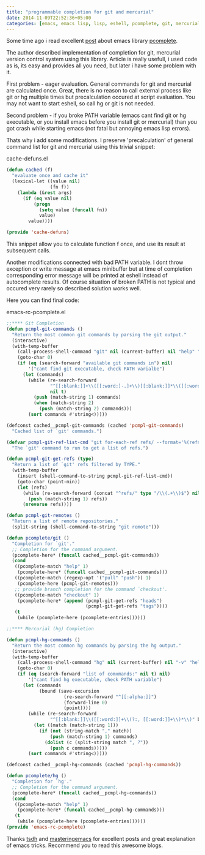 ```yaml
---
title: "programmable completion for git and mercurial"
date: 2014-11-09T22:52:36+05:00
categories: [emacs, emacs lisp, lisp, eshell, pcomplete, git, mercurial]
---
```

Some time ago i read excellent [post](http://tsdh.wordpress.com/2013/05/31/eshell-completion-for-git-bzr-and-hg/) about emacs library [pcomplete](http://www.emacswiki.org/emacs/ProgrammableCompletion).

The author described implementation of completion for git, mercurial version control system using this library. Article is really usefull, i used code as is, its easy and provides all you need, but later i have some problem with it.

First problem - eager evaluation. General commands for git and mercurial are calculated once. Great, there is no reason to call external process like git or hg multiple times but precalculation occured at script evaluation. You may not want to start eshell, so call hg or git is not needed.

Second problem - if you broke PATH variable (emacs cant find git or hg executable, or you install emacs before you install git or mercurial) than you got crash while starting emacs (not fatal but annoying emacs lisp errors).

Thats why i add some modifications. I preserve 'precalculation' of general command list for git and mercurial using this trivial snippet:

cache-defuns.el  
``` lisp
(defun cached (f)
  "evaluate once and cache it"
  (lexical-let ((value nil)
                (fn f))
    (lambda (&rest args)
      (if (eq value nil)
          (progn
            (setq value (funcall fn))
            value)
        value))))

(provide 'cache-defuns)
```

This snippet allow you to calculate function f once, and use its result at subsequent calls.

Another modifications connected with bad PATH variable. I dont throw exception or write message at emacs minibuffer but at time of completion corresponding error message will be printed at eshell instead of autocomplete results. Of course situation of broken PATH is not typical and occured very rarely so described solution works well.

Here you can find final code:

emacs-rc-pcomplete.el
``` lisp
;;**** Git Completion
(defun pcmpl-git-commands ()
  "Return the most common git commands by parsing the git output."
  (interactive)
  (with-temp-buffer
    (call-process-shell-command "git" nil (current-buffer) nil "help" "--all")
    (goto-char 0)
    (if (eq (search-forward "available git commands in") nil)
        '("cant find git executable, check PATH varialbe")
      (let (commands)
        (while (re-search-forward
                "^[[:blank:]]+\\([[:word:]-.]+\\)[[:blank:]]*\\([[:word:]-.]+\\)?"
                nil t)
          (push (match-string 1) commands)
          (when (match-string 2)
            (push (match-string 2) commands)))
        (sort commands #'string<)))))

(defconst cached__pcmpl-git-commands (cached 'pcmpl-git-commands)
  "Cached list of `git' commands.")

(defvar pcmpl-git-ref-list-cmd "git for-each-ref refs/ --format='%(refname)'"
  "The `git' command to run to get a list of refs.")

(defun pcmpl-git-get-refs (type)
  "Return a list of `git' refs filtered by TYPE."
  (with-temp-buffer
    (insert (shell-command-to-string pcmpl-git-ref-list-cmd))
    (goto-char (point-min))
    (let (refs)
      (while (re-search-forward (concat "^refs/" type "/\\(.+\\)$") nil t)
        (push (match-string 1) refs))
      (nreverse refs))))

(defun pcmpl-git-remotes ()
  "Return a list of remote repositories."
  (split-string (shell-command-to-string "git remote")))

(defun pcomplete/git ()
  "Completion for `git'."
  ;; Completion for the command argument.
  (pcomplete-here* (funcall cached__pcmpl-git-commands))
  (cond
   ((pcomplete-match "help" 1)
    (pcomplete-here* (funcall cached__pcmpl-git-commands)))
   ((pcomplete-match (regexp-opt '("pull" "push")) 1)
    (pcomplete-here (pcmpl-git-remotes)))
   ;; provide branch completion for the command `checkout'.
   ((pcomplete-match "checkout" 1)
    (pcomplete-here* (append (pcmpl-git-get-refs "heads")
                             (pcmpl-git-get-refs "tags"))))
   (t
    (while (pcomplete-here (pcomplete-entries))))))

;;**** Mercurial (hg) Completion

(defun pcmpl-hg-commands ()
  "Return the most common hg commands by parsing the hg output."
  (interactive)
  (with-temp-buffer
    (call-process-shell-command "hg" nil (current-buffer) nil "-v" "help")
    (goto-char 0)
    (if (eq (search-forward "list of comxmands:" nil t) nil)
        '("cant find hg executable, check PATH variable")
      (let (commands
            (bound (save-excursion
                     (re-search-forward "^[[:alpha:]]")
                     (forward-line 0)
                     (point))))
        (while (re-search-forward
                "^[[:blank:]]\\([[:word:]]+\\(?:, [[:word:]]+\\)*\\)" bound t)
          (let ((match (match-string 1)))
            (if (not (string-match "," match))
                (push (match-string 1) commands)
              (dolist (c (split-string match ", ?"))
                (push c commands)))))
        (sort commands #'string<)))))

(defconst cached__pcmpl-hg-commands (cached 'pcmpl-hg-commands))

(defun pcomplete/hg ()
  "Completion for `hg'."
  ;; Completion for the command argument.
  (pcomplete-here* (funcall cached__pcmpl-hg-commands))
  (cond
   ((pcomplete-match "help" 1)
    (pcomplete-here* (funcall cached__pcmpl-hg-commands)))
   (t
    (while (pcomplete-here (pcomplete-entries))))))
(provide 'emacs-rc-pcomplete)
```

Thanks [tsdh](http://tsdh.wordpress.com/) and [masteringemacs](http://www.masteringemacs.org/) for excellent posts and great explanation of emacs tricks. Recommend you to read this awesome blogs.
